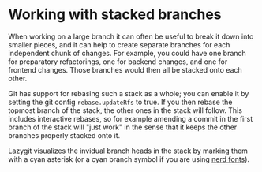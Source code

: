 # Working with stacked branches

When working on a large branch it can often be useful to break it down into
smaller pieces, and it can help to create separate branches for each independent
chunk of changes. For example, you could have one branch for preparatory
refactorings, one for backend changes, and one for frontend changes. Those
branches would then all be stacked onto each other.

Git has support for rebasing such a stack as a whole; you can enable it by
setting the git config `rebase.updateRfs` to true. If you then rebase the
topmost branch of the stack, the other ones in the stack will follow. This
includes interactive rebases, so for example amending a commit in the first
branch of the stack will "just work" in the sense that it keeps the other
branches properly stacked onto it.

Lazygit visualizes the invidual branch heads in the stack by marking them with a
cyan asterisk (or a cyan branch symbol if you are using [nerd
fonts](Config.md#display-nerd-fonts-icons)).
